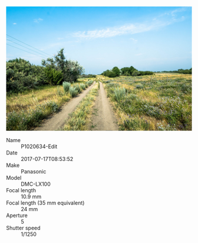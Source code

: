 [![P1020634-Edit](/photos/hd/P1020634-Edit.jpg)](/photos/full/P1020634-Edit.jpg?raw=true)

<dl>
  <dt>Name</dt>
  <dd>P1020634-Edit</dd>
  <dt>Date</dt>
  <dd>2017-07-17T08:53:52</dd>
  <dt>Make</dt>
  <dd>Panasonic</dd>
  <dt>Model</dt>
  <dd>DMC-LX100</dd>
  <dt>Focal length</dt>
  <dd>10.9 mm</dd>
  <dt>Focal length (35 mm equivalent)</dt>
  <dd>24 mm</dd>
  <dt>Aperture</dt>
  <dd>5</dd>
  <dt>Shutter speed</dt>
  <dd>1/1250</dd>
</dl>
